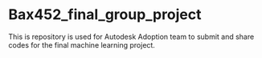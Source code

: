 # Bax452_final_group_project
This is repository is used for Autodesk Adoption team to submit and share codes for the final machine learning project.
